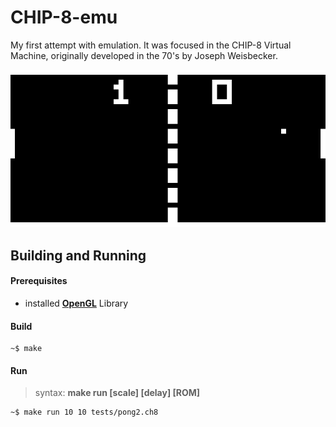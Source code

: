 # CHIP-8-emu
My first attempt with emulation. It was focused in the CHIP-8 Virtual Machine, originally developed in the 70's by Joseph Weisbecker.

![](./img/pong.png)

## Building and Running

#### Prerequisites

* installed [__OpenGL__](https://www.khronos.org/opengl/wiki/Getting_Started) Library

#### Build
```
~$ make
```
#### Run

> syntax: **make run [scale] [delay] [ROM]**


```
~$ make run 10 10 tests/pong2.ch8
```
